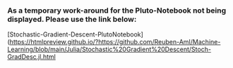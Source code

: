 ### As a temporary work-around for the Pluto-Notebook not being displayed. Please use the link below:
 [Stochastic-Gradient-Descent-PlutoNotebook](https://htmlpreview.github.io/?https://github.com/Reuben-AmI/Machine-Learning/blob/main/Julia/Stochastic%20Gradient%20Descent/Stoch-GradDesc.jl.html
